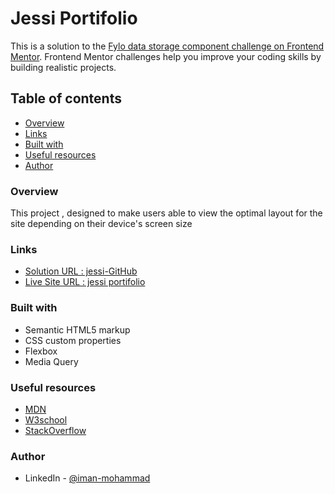 # Jessi Portifolio 

This is a solution to the [Fylo data storage component challenge on Frontend Mentor](https://www.frontendmentor.io/challenges/fylo-data-storage-component-1dZPRbV5n). Frontend Mentor challenges help you improve your coding skills by building realistic projects. 

## Table of contents

- [Overview](#overview)
- [Links](#links)
- [Built with](#built-with)
- [Useful resources](#useful-resources)
- [Author](#author)

### Overview
This project , designed to make users able to view the optimal layout for the site depending on their device's screen size


### Links

- [Solution URL : jessi-GitHub](https://github.com/Iman-mohammad/jessi.github.io)
- [Live Site URL : jessi portifolio](https://iman-mohammad.github.io/jessi.github.io/)

### Built with

- Semantic HTML5 markup
- CSS custom properties
- Flexbox
- Media Query


### Useful resources

- [MDN](https://developer.mozilla.org/en-US/)
- [W3school](https://www.w3schools.com) 
- [StackOverflow](https://stackoverflow.com)

### Author

- LinkedIn - [@iman-mohammad](https://www.linkedin.com/in/iman-mohammad-340017220)

